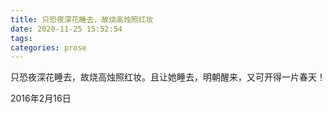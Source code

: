 ```yaml
---
title: 只恐夜深花睡去，故烧高烛照红妆
date: 2020-11-25 15:52:54
tags:
categories: prose
---
```


只恐夜深花睡去，故烧高烛照红妆。且让她睡去，明朝醒来，又可开得一片春天！

2016年2月16日

